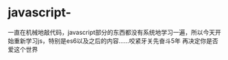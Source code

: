 # javascript-
一直在机械地敲代码，javascript部分的东西都没有系统地学习一遍，所以今天开始重新学习js，特别是es6以及之后的内容......咬紧牙关先奋斗5年 再决定你是否爱这个世界
